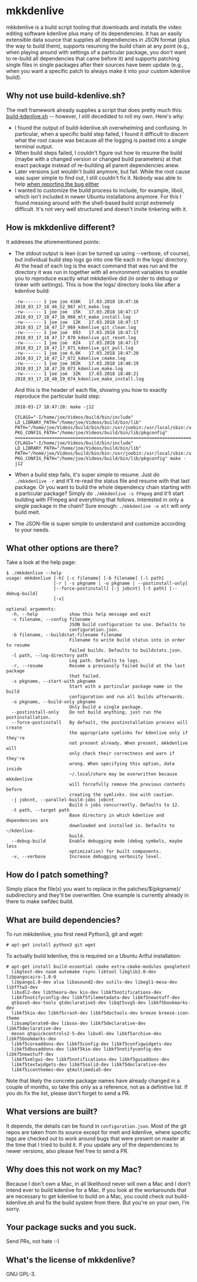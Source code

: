 # mkkdenlive
mkkdenlive is a build script tooling that downloads and installs the video
editing software kdenlive plus many of its dependencies. It has an easily
extensible data source that supplies all dependiencies in JSON format (plus the
way to build them), supports resuming the build chain at any point (e.g., when
playing around with settings of a particular package, you don't want to
re-build all dependencies that came before it) and supports patching single
files in single packages after their sources have been update (e.g., when you
want a specific patch to always make it into your custom kdenlive build).

## Why not use build-kdenlive.sh?
The melt framework already supplies a script that does pretty much this:
[build-kdenlive.sh](https://github.com/mltframework/mlt-scripts) -- however, I
still decedided to roll my own. Here's why:

   - I found the output of build-kdenlive.sh overwhelming and confusing. In
     particular, when a specific build step failed, I found it difficult to
     discern what the root cause was because all the logging is pasted into a single
     terminal output.
   - When build steps failed, I couldn't figure out how to resume the build
     (maybe with a changed version or changed build parameters) at that exact
     package instead of re-building all parent dependencies anew.
   - Later versions just wouldn't build anymore, but fail. While the root cause
     was super simple to find out, I still couldn't fix it. Nobody was able to help
     [when reporting the bug either](https://forum.kde.org/viewtopic.php?f=269&t=151446)
   - I wanted to customize the build process to include, for example, liboil,
     which isn't included in newer Ubuntu installations anymore.  For this I
     found messing around with the shell-based build script extremely difficult.
     It's not very well structured and doesn't invite tinkering with it.

## How is mkkdenlive different?
It addreses the aforementioned points:

   - The stdout output is lean (can be turned up using --verbose, of course),
     but individual build step logs go into one file each in the logs/
     directory. At the head of each log is the exact command that was run and the
     directory it was run in together with all environment variables to enable you
     to reproduce exactly what mkkdenlive did (in order to debug or tinker with
     settings). This is how the logs/ directory looks like after a kdenlive build:

     ```
     -rw------- 1 joe joe 416K   17.03.2018 18:47:16 2018_03_17_18_46_52_067_mlt_make.log
     -rw------- 1 joe joe  15K   17.03.2018 18:47:17 2018_03_17_18_47_16_068_mlt_make_install.log
     -rw------- 1 joe joe  12K   17.03.2018 18:47:17 2018_03_17_18_47_17_069_kdenlive_git_clean.log
     -rw------- 1 joe joe  893   17.03.2018 18:47:17 2018_03_17_18_47_17_070_kdenlive_git_reset.log
     -rw------- 1 joe joe  824   17.03.2018 18:47:17 2018_03_17_18_47_17_071_kdenlive_git_pull.log
     -rw------- 1 joe joe 6,6K   17.03.2018 18:47:20 2018_03_17_18_47_17_072_kdenlive_cmake.log
     -rw------- 1 joe joe 302K   17.03.2018 18:48:19 2018_03_17_18_47_20_073_kdenlive_make.log
     -rw------- 1 joe joe  32K   17.03.2018 18:48:21 2018_03_17_18_48_19_074_kdenlive_make_install.log
     ```

     And this is the header of each file, showing you how to exactly reproduce
     the particular build step:

     ```
     2018-03-17 18:47:20: make -j12

     CFLAGS="-I/home/joe/Videos/build/bin/include"
     LD_LIBRARY_PATH="/home/joe/Videos/build/bin/lib"
     PATH="/home/joe/Videos/build/bin/bin:/usr/joebin:/usr/local/sbin:/usr/local/bin:/usr/sbin:/usr/bin:/sbin:/bin:/usr/local/games:/usr/games:/home/joe/bin"
     PKG_CONFIG_PATH="/home/joe/Videos/build/bin/lib/pkgconfig"
     ========================================================================================================================
     CFLAGS="-I/home/joe/Videos/build/bin/include" LD_LIBRARY_PATH="/home/joe/Videos/build/bin/lib" PATH="/home/joe/Videos/build/bin/bin:/usr/joebin:/usr/local/sbin:/usr/local/bin:/usr/sbin:/usr/bin:/sbin:/bin:/usr/local/games:/usr/games:/home/joe/bin" PKG_CONFIG_PATH="/home/joe/Videos/build/bin/lib/pkgconfig" make -j12
     ```

   - When a build step fails, it's super simple to resume. Just do
     `./mkkdenlive -r` and it'll re-read the status file and resume with that
     last package. Or you want to build the whole dependency chain starting with a
     particular package? Simply do `./mkkdenlive -s FFmpeg` and it'll start building
     with FFmpeg and everything that follows.  Interested in only a single package
     in the chain? Sure enough: `./mkkdenlive -o mlt` will _only_ build melt.
   - The JSON-file is super simple to understand and customize according to
     your needs.

## What other options are there?
Take a look at the help page:
```
$ ./mkkdenlive --help
usage: mkkdenlive [-h] [-c filename] [-b filename] [-l path]
                  [-r | -s pkgname | -o pkgname | --postinstall-only]
                  [--force-postinstall] [-j jobcnt] [-t path] [--debug-build]
                  [-v]

optional arguments:
  -h, --help            show this help message and exit
  -c filename, --config filename
                        JSON build configuration to use. Defaults to
                        configuration.json.
  -b filename, --buildstat-filename filename
                        Filename to write build status into in order to resume
                        failed builds. Defaults to buildstats.json.
  -l path, --log-directory path
                        Log path. Defaults to logs.
  -r, --resume          Resume a previously failed build at the last package
                        that failed.
  -s pkgname, --start-with pkgname
                        Start with a particular package name in the build
                        configuration and run all builds afterwards.
  -o pkgname, --build-only pkgname
                        Only build a single package.
  --postinstall-only    Do not build anything, just run the postinstallation.
  --force-postinstall   By default, the postinstallation process will create
                        the appropriate symlinks for kdenlive only if they're
                        not present already. When present, mkkdenlive will
                        only check their correctness and warn if they're
                        wrong. When specifying this option, data inside
                        ~/.local/share may be overwritten because mkkdenlive
                        will forcefully remove the previous contents before
                        creating the symlinks. Use with caution.
  -j jobcnt, --parallel-build-jobs jobcnt
                        Build n jobs concurrently. Defaults to 12.
  -t path, --target path
                        Base directory in which kdenlive and dependencies are
                        downloaded and installed in. Defaults to ~/kdenlive-
                        build.
  --debug-build         Enable debugging mode (debug symbols, maybe less
                        optimization) for built components.
  -v, --verbose         Increase debugging verbosity level.
```

## How do I patch something?
Simply place the file(s) you want to replace in the patches/${pkgname}/
subdirectory and they'll be overwritten. One example is currently already in
there to make swfdec build.

## What are build dependencies?
To run mkkdenlive, you first need Python3, git and wget:

```
# apt-get install python3 git wget
```

To actually build kdenlive, this is required on a Ubuntu Artful installation:

```
# apt-get install build-essential cmake extra-cmake-modules googletest
  libgtest-dev nasm automake rsync libtool libglib2.0-dev libpangocairo-1.0-0
  libpango1.0-dev alsa libasound2-dev xutils-dev libegl1-mesa-dev libfftw3-dev
  libsdl2-dev libtheora-dev kio-dev libkf5notifications-dev
  libkf5notifyconfig-dev libkf5filemetadata-dev libkf5newstuff-dev
  qtbase5-dev-tools qtdeclarative5-dev libqt5svg5-dev libkf5bookmarks-dev
  libkf5kio-dev libkf5crash-dev libkf5doctools-dev breeze breeze-icon-theme
  libsamplerate0-dev libsox-dev libkf5declarative-dev libkf5declarative-dev
  meson qtquickcontrols2-5-dev libv4l-dev libkf5archive-dev libkf5bookmarks-dev
  libkf5coreaddons-dev libkf5config-dev libkf5configwidgets-dev
  libkf5dbusaddons-dev libkf5kio-dev libkf5notifyconfig-dev libkf5newstuff-dev
  libkf5xmlgui-dev libkf5notifications-dev libkf5guiaddons-dev
  libkf5textwidgets-dev libkf5solid-dev libkf5declarative-dev
  libkf5iconthemes-dev qtmultimedia5-dev
```

Note that likely the concrete package names have already changed in a couple of
months, so take this only as a reference, not as a definitive list. If you do
fix the list, please don't forget to send a PR.

## What versions are built?
It depends, the details can be found in `configuration.json`. Most of the git
repos are taken from its source except for melt and kdenlive, where specific
tags are checked out to work around bugs that were present on master at the
time that I tried to build it. If you update any of the dependencies to newer
versions, also please feel free to send a PR.

## Why does this not work on my Mac?
Because I don't own a Mac, in all likelihood never will own a Mac and I don't
intend ever to build kdenlive for a Mac. If you look at the workarounds that
are necessary to get kdenlive to build on a Mac, you could check out
build-kdenlive.sh and fix the build system from there. But you're on your own,
I'm sorry.

## Your package sucks and you suck.
Send PRs, not hate :-)

## What's the license of mkkdenlive?
GNU GPL-3.
